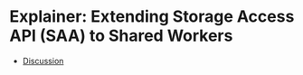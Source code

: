 # Explainer: Extending Storage Access API (SAA) to Shared Workers

* [Discussion](https://github.com/arichiv/saa-non-cookie-storage/issues)
